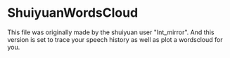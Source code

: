 # ShuiyuanWordsCloud
This file was originally made by the shuiyuan user "Int_mirror". And this version is set to trace your speech history as well as plot a wordscloud for you.
